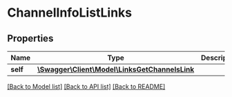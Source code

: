 # ChannelInfoListLinks

## Properties
Name | Type | Description | Notes
------------ | ------------- | ------------- | -------------
**self** | [**\Swagger\Client\Model\LinksGetChannelsLink**](LinksGetChannelsLink.md) |  | [optional] 

[[Back to Model list]](../README.md#documentation-for-models) [[Back to API list]](../README.md#documentation-for-api-endpoints) [[Back to README]](../README.md)


